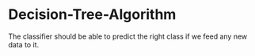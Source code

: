 # Decision-Tree-Algorithm
The classifier should be able to predict the right class if we feed any new data to it.
